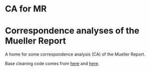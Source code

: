 CA for MR
================

# Correspondence analyses of the Mueller Report

A home for some correspondence analysis (CA) of the Mueller Report.

Base cleaning code comes from
[here](https://github.com/batpigandme/tidymueller) and
[here](https://github.com/cbail/mueller_report).
